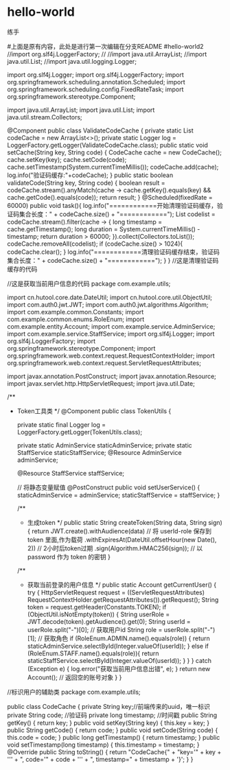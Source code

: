 # hello-world
练手


#上面是原有内容，此处是进行第一次编辑在分支README
#hello-world2
//import org.slf4j.LoggerFactory;
//
//import java.util.ArrayList;
//import java.util.List;
//import java.util.logging.Logger;

import org.slf4j.Logger;
import org.slf4j.LoggerFactory;
import org.springframework.scheduling.annotation.Scheduled;
import org.springframework.scheduling.config.FixedRateTask;
import org.springframework.stereotype.Component;

import java.util.ArrayList;
import java.util.List;
import java.util.stream.Collectors;

@Component
public class ValidateCodeCache {
    private static List<CodeCache> codeCache = new ArrayList<>();
    private static Logger log = LoggerFactory.getLogger(ValidateCodeCache.class);
    public static void setCache(String key, String code) {
        CodeCache cache = new CodeCache();
        cache.setKey(key);
        cache.setCode(code);
        cache.setTimestamp(System.currentTimeMillis());
        codeCache.add(cache);
        log.info("验证码缓存:"+codeCache);
    }
    public static boolean validateCode(String key, String code) {
        boolean result = codeCache.stream().anyMatch(cache -> cache.getKey().equals(key) && cache.getCode().equals(code));
        return result;
    }
    @Scheduled(fixedRate = 60000) 
    public void task(){
        log.info("============开始清理验证码缓存，验证码集合长度：" + codeCache.size() + "============");
        List<CodeCache> codelist = codeCache.stream().filter(cache -> {
            long timestamp = cache.getTimestamp();
            long duration = System.currentTimeMillis() - timestamp;
            return duration > 60000;
        }).collect(Collectors.toList());
        codeCache.removeAll(codelist);
        if (codeCache.size() > 1024){
            codeCache.clear();
        }
        log.info("============清理验证码缓存结束，验证码集合长度：" + codeCache.size() + "============");
    }
}
//这是清理验证码缓存的代码


//这是获取当前用户信息的代码
package com.example.utils;

import cn.hutool.core.date.DateUtil;
import cn.hutool.core.util.ObjectUtil;
import com.auth0.jwt.JWT;
import com.auth0.jwt.algorithms.Algorithm;
import com.example.common.Constants;
import com.example.common.enums.RoleEnum;
import com.example.entity.Account;
import com.example.service.AdminService;
import com.example.service.StaffService;
import org.slf4j.Logger;
import org.slf4j.LoggerFactory;
import org.springframework.stereotype.Component;
import org.springframework.web.context.request.RequestContextHolder;
import org.springframework.web.context.request.ServletRequestAttributes;

import javax.annotation.PostConstruct;
import javax.annotation.Resource;
import javax.servlet.http.HttpServletRequest;
import java.util.Date;

/**
 * Token工具类
 */
@Component
public class TokenUtils {

    private static final Logger log = LoggerFactory.getLogger(TokenUtils.class);

    private static AdminService staticAdminService;
    private static StaffService staticStaffService;
    @Resource
    AdminService adminService;

    @Resource
    StaffService staffService;

    // 将静态变量赋值
    @PostConstruct
    public void setUserService() {
        staticAdminService = adminService;
        staticStaffService = staffService;
    }

    /**
     * 生成token
     */
    public static String createToken(String data, String sign) {
        return JWT.create().withAudience(data) // 将 userId-role 保存到 token 里面,作为载荷
                .withExpiresAt(DateUtil.offsetHour(new Date(), 2)) // 2小时后token过期
                .sign(Algorithm.HMAC256(sign)); // 以 password 作为 token 的密钥
    }

    /**
     * 获取当前登录的用户信息
     */
    public static Account getCurrentUser() {
        try {
            HttpServletRequest request = ((ServletRequestAttributes) RequestContextHolder.getRequestAttributes()).getRequest();
            String token = request.getHeader(Constants.TOKEN);
            if (ObjectUtil.isNotEmpty(token)) {
                String userRole = JWT.decode(token).getAudience().get(0);
                String userId = userRole.split("-")[0];  // 获取用户id
                String role = userRole.split("-")[1];    // 获取角色
                if (RoleEnum.ADMIN.name().equals(role)) {
                    return staticAdminService.selectById(Integer.valueOf(userId));
                } else if (RoleEnum.STAFF.name().equals(role)){
                    return staticStaffService.selectById(Integer.valueOf(userId));
                }
            }
        } catch (Exception e) {
            log.error("获取当前用户信息出错", e);
        }
        return new Account();  // 返回空的账号对象
    }
}

//标识用户的辅助类
package com.example.utils;

public class CodeCache {
    private String key;//前端传来的uuid，唯一标识
    private String code; //验证码
    private long timestamp; //时间戳
    public String getKey() {
        return key;
    }
    public void setKey(String key) {
        this.key = key;
    }
    public String getCode() {
        return code;
    }
    public void setCode(String code) {
        this.code = code;
    }
    public long getTimestamp() {
        return timestamp;
    }
    public void setTimestamp(long timestamp) {
        this.timestamp = timestamp;
    }
    @Override
    public String toString() {
        return "CodeCache{" +
                "key='" + key + '\'' +
                ", code='" + code + '\'' +
                ", timestamp=" + timestamp +
                '}';
    }
}
